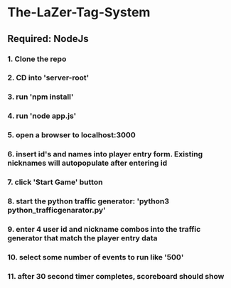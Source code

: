 # The-LaZer-Tag-System
## Required: NodeJs

### 1. Clone the repo
### 2. CD into 'server-root'
### 3. run 'npm install'
### 4. run 'node app.js'
### 5. open a browser to localhost:3000
### 6. insert id's and names into player entry form. Existing nicknames will autopopulate after entering id
### 7. click 'Start Game' button
### 8. start the python traffic generator: 'python3 python_trafficgenarator.py'
### 9. enter 4 user id and nickname combos into the traffic generator that match the player entry data
### 10. select some number of events to run like '500'
### 11. after 30 second timer completes, scoreboard should show
